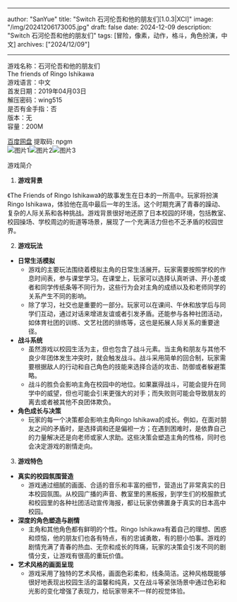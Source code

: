 
---
author: "SanYue"
title: "Switch 石河伦吾和他的朋友们[1.0.3|XCI]"
image: "/img/20241206173005.jpg"
draft: false
date: 2024-12-09
description: "Switch 石河伦吾和他的朋友们"
tags: [冒险，像素，动作，格斗，角色扮演，中文]
archives: ["2024/12/09"]

---

游戏名称：石河伦吾和他的朋友们   
The friends of Ringo Ishikawa    
游戏语言：中文  
首发日期：2019年04月03日  
解压密码：wing515  
是否有金手指：否  
版本：无   
容量：200M

[百度网盘](https://pan.baidu.com/s/1vLLdSyDCzIsa0DLgwJ3zUQ) 提取码: npgm  
![图片1](/img/ac5682.jpg)![图片2](/img/24d628.jpg)![图片3](/img/f5340b.jpg)  

游戏简介  
1. **游戏背景**

《The Friends of Ringo Ishikawa》的故事发生在日本的一所高中。玩家将扮演Ringo Ishikawa，体验他在高中最后一年的生活。这个时期充满了青春的躁动、复杂的人际关系和各种挑战。游戏背景很好地还原了日本校园的环境，包括教室、校园操场、学校周边的街道等场景，展现了一个充满活力但也不乏矛盾的校园世界。

2. **游戏玩法**

 - **日常生活模拟**
     - 游戏的主要玩法围绕着模拟主角的日常生活展开。玩家需要按照学校的作息时间表，参与课堂学习。在课堂上，玩家可以选择认真听讲、开小差或者和同学传纸条等不同行为，这些行为会对主角的成绩以及和老师同学的关系产生不同的影响。
     - 除了学习，社交也是重要的一部分。玩家可以在课间、午休和放学后与同学们互动，通过对话来增进友谊或者引发矛盾。还能参与各种社团活动，如体育社团的训练、文艺社团的排练等，这也是拓展人际关系的重要途径。
 - **战斗系统**
     - 虽然游戏以校园生活为主，但也包含了战斗元素。当主角和朋友与其他不良少年团体发生冲突时，就会触发战斗。战斗采用简单的回合制，玩家需要根据敌人的行动和自己角色的技能来选择合适的攻击、防御或者躲避策略。
     - 战斗的胜负会影响主角在校园中的地位。如果赢得战斗，可能会提升在同学中的威望，但也可能会引来更强大的对手；而失败则可能会导致朋友的离去或者被其他不良团体欺负。
 - **角色成长与决策**
     - 玩家的每一个决策都会影响主角Ringo Ishikawa的成长。例如，在面对朋友之间的矛盾时，是选择调和还是偏袒一方；在遇到困难时，是依靠自己的力量解决还是向老师或家人求助。这些决策会塑造主角的性格，同时也会决定游戏的剧情走向。

3. **游戏特色**

 - **真实的校园氛围营造**
     - 游戏通过细腻的画面、合适的音乐和丰富的细节，营造出了非常真实的日本校园氛围。从校园广播的声音、教室里的黑板报，到学生们的校服款式和校园里的各种社团活动宣传海报，都让玩家仿佛置身于真实的日本高中校园。
 - **深度的角色塑造与剧情**
     - 主角和其他角色都有鲜明的个性。Ringo Ishikawa有着自己的理想、困惑和烦恼，他的朋友们也各有特点，有的忠诚勇敢，有的胆小怕事。游戏的剧情充满了青春的热血、无奈和成长的阵痛，玩家的决策会引发不同的剧情分支，让游戏有很高的重玩价值。
 - **艺术风格的画面呈现**
     - 游戏采用了独特的艺术风格，画面色彩柔和，线条简洁。这种风格既能够很好地表现出校园生活的温馨和纯真，又在战斗等紧张场景中通过色彩和光影的变化增强了表现力，给玩家带来不一样的视觉体验。
